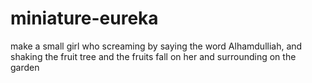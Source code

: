 # miniature-eureka
make a small girl who screaming by saying the word Alhamdulliah, and  shaking the fruit tree and the fruits fall on her and surrounding on the garden
